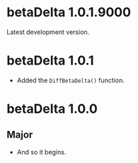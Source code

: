 # betaDelta 1.0.1.9000

Latest development version.

# betaDelta 1.0.1

* Added the `DiffBetaDelta()` function.

# betaDelta 1.0.0

## Major

* And so it begins.
